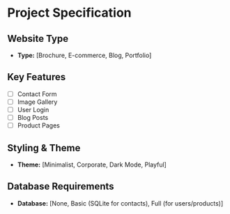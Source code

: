 # Project Specification

## Website Type
- **Type:** [Brochure, E-commerce, Blog, Portfolio]

## Key Features
- [ ] Contact Form
- [ ] Image Gallery
- [ ] User Login
- [ ] Blog Posts
- [ ] Product Pages

## Styling & Theme
- **Theme:** [Minimalist, Corporate, Dark Mode, Playful]

## Database Requirements
- **Database:** [None, Basic (SQLite for contacts), Full (for users/products)]

